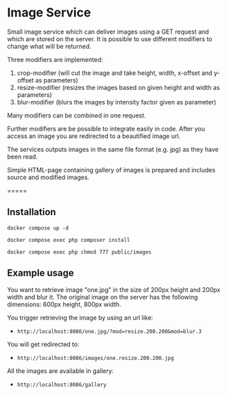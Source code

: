 Image Service
=====

Small image service which can deliver images using a GET request and which are stored on the server.
It is possible to use different modifiers to change what will be returned.

Three modifiers are implemented:
1. crop-modifier (will cut the image and take height, width, x-offset and y-offset as parameters)
2. resize-modifier (resizes the images based on given height and width as parameters)
2. blur-modifier (blurs the images by intensity factor given as parameter)

Many modifiers can be combined in one request.

Further modifiers are be possible to integrate easily in code.
After you access an image you are redirected to a beautified image url.

The services outputs images in the same file format (e.g. jpg) as they have been read.

Simple HTML-page containing gallery of images is prepared and includes source and modified images.

=====

## Installation

`docker compose up -d`

`docker compose exec php composer install`

`docker compose exec php chmod 777 public/images`


## Example usage

You want to retrieve image "one.jpg" in the size of 200px height and 200px width and blur it.
The original image on the server has the following dimensions: 600px height, 800px width.

You trigger retrieving the image by using an url like:
- `http://localhost:8086/one.jpg/?mod=resize.200.200&mod=blur.3`

You will get redirected to:
- `http://localhost:8086/images/one.resize.200.200.jpg`

All the images are available in gallery:
- `http://localhost:8086/gallery`
